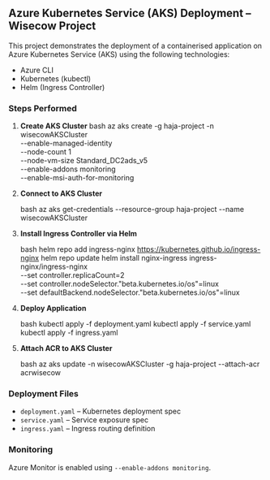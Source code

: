 ##  Azure Kubernetes Service (AKS) Deployment – Wisecow Project

This project demonstrates the deployment of a containerised application on Azure Kubernetes Service (AKS) using the following technologies:

- Azure CLI
- Kubernetes (kubectl)
- Helm (Ingress Controller)

###  Steps Performed

1. **Create AKS Cluster**
   bash
   az aks create -g haja-project -n wisecowAKSCluster \
     --enable-managed-identity \
     --node-count 1 \
     --node-vm-size Standard_DC2ads_v5 \
     --enable-addons monitoring \
     --enable-msi-auth-for-monitoring


2. **Connect to AKS Cluster**

   bash
   az aks get-credentials --resource-group haja-project --name wisecowAKSCluster
   

3. **Install Ingress Controller via Helm**

   bash
   helm repo add ingress-nginx https://kubernetes.github.io/ingress-nginx
   helm repo update
   helm install nginx-ingress ingress-nginx/ingress-nginx \
     --set controller.replicaCount=2 \
     --set controller.nodeSelector."beta\.kubernetes\.io/os"=linux \
     --set defaultBackend.nodeSelector."beta\.kubernetes\.io/os"=linux
   

4. **Deploy Application**

   bash
   kubectl apply -f deployment.yaml
   kubectl apply -f service.yaml
   kubectl apply -f ingress.yaml
   

5. **Attach ACR to AKS Cluster**

   bash
   az aks update -n wisecowAKSCluster -g haja-project --attach-acr acrwisecow
   

###  Deployment Files

* `deployment.yaml` – Kubernetes deployment spec
* `service.yaml` – Service exposure spec
* `ingress.yaml` – Ingress routing definition



###  Monitoring

Azure Monitor is enabled using `--enable-addons monitoring`.
